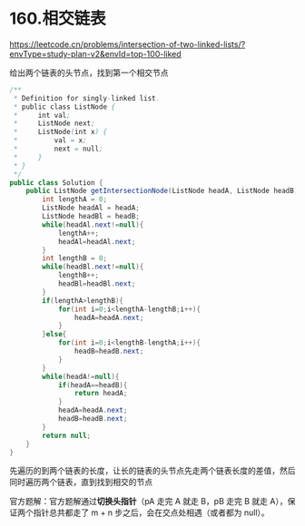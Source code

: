 # 160.相交链表

https://leetcode.cn/problems/intersection-of-two-linked-lists/?envType=study-plan-v2&envId=top-100-liked

给出两个链表的头节点，找到第一个相交节点

```java
/**
 * Definition for singly-linked list.
 * public class ListNode {
 *     int val;
 *     ListNode next;
 *     ListNode(int x) {
 *         val = x;
 *         next = null;
 *     }
 * }
 */
public class Solution {
    public ListNode getIntersectionNode(ListNode headA, ListNode headB) {
        int lengthA = 0;
        ListNode headAl = headA;
        ListNode headBl = headB;
        while(headAl.next!=null){
            lengthA++;
            headAl=headAl.next;
        }
        int lengthB = 0;
        while(headBl.next!=null){
            lengthB++;
            headBl=headBl.next;
        }
        if(lengthA>lengthB){
            for(int i=0;i<lengthA-lengthB;i++){
                headA=headA.next;
            }
        }else{
            for(int i=0;i<lengthB-lengthA;i++){
                headB=headB.next;
            }
        }
        while(headA!=null){
            if(headA==headB){
                return headA;
            }
            headA=headA.next;
            headB=headB.next;
        }
        return null;
    }
}
```

先遍历的到两个链表的长度，让长的链表的头节点先走两个链表长度的差值，然后同时遍历两个链表，直到找到相交的节点

官方题解：官方题解通过**切换头指针**（pA 走完 A 就走 B，pB 走完 B 就走 A），保证两个指针总共都走了 m + n 步之后，会在交点处相遇（或者都为 null）。